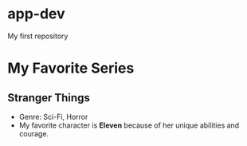 # app-dev
My first repository 
# My Favorite Series  
## Stranger Things  
- Genre: Sci-Fi, Horror  
- My favorite character is **Eleven** because of her unique abilities and courage.
